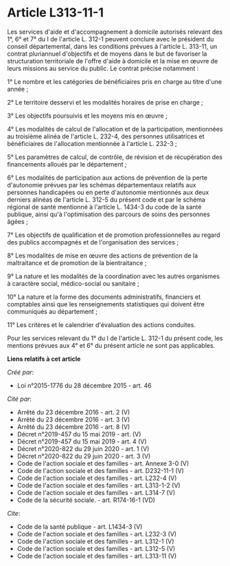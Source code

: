 # Article L313-11-1

Les services d'aide et d'accompagnement à domicile autorisés relevant des 1°, 6° et 7° du I de l'article L. 312-1 peuvent
conclure avec le président du conseil départemental, dans les conditions prévues à l'article L. 313-11, un contrat
pluriannuel d'objectifs et de moyens dans le but de favoriser la structuration territoriale de l'offre d'aide à domicile et
la mise en œuvre de leurs missions au service du public. Le contrat précise notamment :

1° Le nombre et les catégories de bénéficiaires pris en charge au titre d'une année ;

2° Le territoire desservi et les modalités horaires de prise en charge ;

3° Les objectifs poursuivis et les moyens mis en œuvre ;

4° Les modalités de calcul de l'allocation et de la participation, mentionnées au troisième alinéa de l'article L. 232-4, des
personnes utilisatrices et bénéficiaires de l'allocation mentionnée à l'article L. 232-3 ;

5° Les paramètres de calcul, de contrôle, de révision et de récupération des financements alloués par le département ;

6° Les modalités de participation aux actions de prévention de la perte d'autonomie prévues par les schémas départementaux
relatifs aux personnes handicapées ou en perte d'autonomie mentionnés aux deux derniers alinéas de l'article L. 312-5 du
présent code et par le schéma régional de santé mentionné à l'article L. 1434-3 du code de la santé publique, ainsi qu'à
l'optimisation des parcours de soins des personnes âgées ;

7° Les objectifs de qualification et de promotion professionnelles au regard des publics accompagnés et de l'organisation des
services ;

8° Les modalités de mise en œuvre des actions de prévention de la maltraitance et de promotion de la bientraitance ;

9° La nature et les modalités de la coordination avec les autres organismes à caractère social, médico-social ou sanitaire ;

10° La nature et la forme des documents administratifs, financiers et comptables ainsi que les renseignements statistiques
qui doivent être communiqués au département ;

11° Les critères et le calendrier d'évaluation des actions conduites.

Pour les services relevant du 1° du I de l'article L. 312-1 du présent code, les mentions prévues aux 4° et 6° du présent
article ne sont pas applicables.

**Liens relatifs à cet article**

_Créé par_:

  - Loi n°2015-1776 du 28 décembre 2015 - art. 46

_Cité par_:

  - Arrêté du 23 décembre 2016 - art. 2 (V)
  - Arrêté du 23 décembre 2016 - art. 3 (V)
  - Arrêté du 23 décembre 2016 - art. 8 (V)
  - Décret n°2019-457 du 15 mai 2019 - art. (V)
  - Décret n°2019-457 du 15 mai 2019 - art. 4 (V)
  - Décret n°2020-822 du 29 juin 2020 - art. 1 (V)
  - Décret n°2020-822 du 29 juin 2020 - art. 3 (V)
  - Code de l'action sociale et des familles - art. Annexe 3-0 (V)
  - Code de l'action sociale et des familles - art. D232-11-1 (V)
  - Code de l'action sociale et des familles - art. L232-4 (V)
  - Code de l'action sociale et des familles - art. L313-1-2 (V)
  - Code de l'action sociale et des familles - art. L314-7 (V)
  - Code de la sécurité sociale. - art. R174-16-1 (VD)

_Cite_:

  - Code de la santé publique - art. L1434-3 (V)
  - Code de l'action sociale et des familles - art. L232-3 (V)
  - Code de l'action sociale et des familles - art. L312-1 (V)
  - Code de l'action sociale et des familles - art. L312-5 (V)
  - Code de l'action sociale et des familles - art. L313-11 (V)
